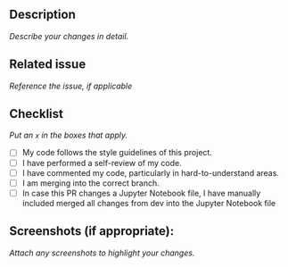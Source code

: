 ## Description

_Describe your changes in detail._

## Related issue

_Reference the issue, if applicable_

## Checklist

_Put an `x` in the boxes that apply._

- [ ] My code follows the style guidelines of this project.
- [ ] I have performed a self-review of my code.
- [ ] I have commented my code, particularly in hard-to-understand areas.
- [ ] I am merging into the correct branch.
- [ ] In case this PR changes a Jupyter Notebook file, I have manually included merged all changes from dev into the Jupyter Notebook file

## Screenshots (if appropriate):

_Attach any screenshots to highlight your changes._
